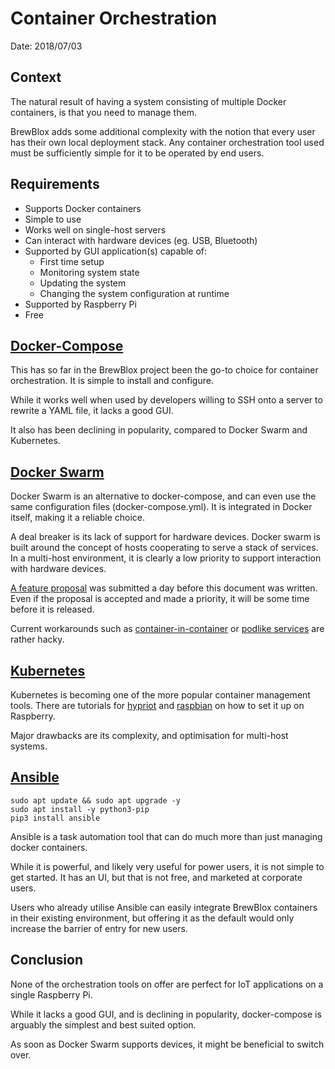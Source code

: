 # Container Orchestration

Date: 2018/07/03

## Context

The natural result of having a system consisting of multiple Docker containers, is that you need to manage them.

BrewBlox adds some additional complexity with the notion that every user has their own local deployment stack.
Any container orchestration tool used must be sufficiently simple for it to be operated by end users.

## Requirements
 
* Supports Docker containers
* Simple to use
* Works well on single-host servers
* Can interact with hardware devices (eg. USB, Bluetooth)
* Supported by GUI application(s) capable of:
    * First time setup
    * Monitoring system state
    * Updating the system
    * Changing the system configuration at runtime
* Supported by Raspberry Pi
* Free


## [Docker-Compose][docker-compose]

This has so far in the BrewBlox project been the go-to choice for container orchestration. It is simple to install and configure.

While it works well when used by developers willing to SSH onto a server to rewrite a YAML file, it lacks a good GUI.

It also has been declining in popularity, compared to Docker Swarm and Kubernetes.


## [Docker Swarm][docker-swarm]

Docker Swarm is an alternative to docker-compose, and can even use the same configuration files (docker-compose.yml). It is integrated in Docker itself, making it a reliable choice.

A deal breaker is its lack of support for hardware devices. Docker swarm is built around the concept of hosts cooperating to serve a stack of services. In a multi-host environment, it is clearly a low priority to support interaction with hardware devices.

[A feature proposal][swarm-device-proposal] was submitted a day before this document was written. Even if the proposal is accepted and made a priority, it will be some time before it is released.

Current workarounds such as [container-in-container][device-workaround-1] or [podlike services][podlike] are rather hacky.


## [Kubernetes][kubernetes]

Kubernetes is becoming one of the more popular container management tools. There are tutorials for [hypriot][hypriot-kubernetes-tutorial] and [raspbian][raspbian-kubernetes-cluster] on how to set it up on Raspberry.

Major drawbacks are its complexity, and optimisation for multi-host systems.


## [Ansible][ansible]

```
sudo apt update && sudo apt upgrade -y
sudo apt install -y python3-pip
pip3 install ansible
```

Ansible is a task automation tool that can do much more than just managing docker containers.

While it is powerful, and likely very useful for power users, it is not simple to get started. It has an UI, but that is not free, and marketed at corporate users.

Users who already utilise Ansible can easily integrate BrewBlox containers in their existing environment, but offering it as the default would only increase the barrier of entry for new users.


## Conclusion

None of the orchestration tools on offer are perfect for IoT applications on a single Raspberry Pi.

While it lacks a good GUI, and is declining in popularity, docker-compose is arguably the simplest and best suited option. 

As soon as Docker Swarm supports devices, it might be beneficial to switch over.




[device-workaround-1]: https://github.com/docker/swarmkit/issues/1244#issuecomment-394343097
[device-workaround-2]: https://github.com/docker/swarmkit/issues/1244#issuecomment-285935430
[podlike]: https://blog.viktoradam.net/2018/05/14/podlike/
[swarm-device-proposal]: https://github.com/docker/swarmkit/issues/2682
[kubernetes]: https://kubernetes.io/
[hypriot-kubernetes-tutorial]: https://blog.hypriot.com/post/setup-kubernetes-raspberry-pi-cluster/
[raspbian-kubernetes-cluster]: https://kubecloud.io/setup-a-kubernetes-1-9-0-raspberry-pi-cluster-on-raspbian-using-kubeadm-f8b3b85bc2d1
[docker-compose]: https://docs.docker.com/compose/
[docker-swarm]: https://docs.docker.com/engine/swarm/
[ansible]: https://www.ansible.com/overview/how-ansible-works